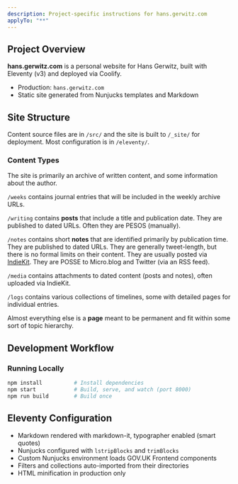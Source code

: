 ```yaml
---
description: Project-specific instructions for hans.gerwitz.com
applyTo: "**"
---
```


## Project Overview

**hans.gerwitz.com** is a personal website for Hans Gerwitz, built with Eleventy (v3) and deployed via Coolify.

- Production: `hans.gerwitz.com`
- Static site generated from Nunjucks templates and Markdown

## Site Structure

Content source files are in `/src/` and the site is built to `/_site/` for deployment. Most configuration is in `/eleventy/`.

### Content Types

The site is primarily an archive of written content, and some information about the author.

`/weeks` contains journal entries that will be included in the weekly archive URLs.

`/writing` contains **posts** that include a title and publication date. They are published to dated URLs. Often they are PESOS (manually).

`/notes` contains short **notes** that are identified primarily by publication time. They are published to dated URLs. They are generally tweet-length, but there is no formal limits on their content. They are usually posted via [IndieKit](https://getindiekit.com). They are POSSE to Micro.blog and Twitter (via an RSS feed).

`/media` contains attachments to dated content (posts and notes), often uploaded via IndieKit.

`/logs` contains various collections of timelines, some with detailed pages for individual entries.

Almost everything else is a **page** meant to be permanent and fit within some sort of topic hierarchy.

## Development Workflow

### Running Locally

```bash
npm install          # Install dependencies
npm start            # Build, serve, and watch (port 8000)
npm run build        # Build once
```
## Eleventy Configuration

- Markdown rendered with markdown-it, typographer enabled (smart quotes)
- Nunjucks configured with `lstripBlocks` and `trimBlocks`
- Custom Nunjucks environment loads GOV.UK Frontend components
- Filters and collections auto-imported from their directories
- HTML minification in production only
